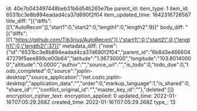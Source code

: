 id: 40e7b043497448beb31b6d54b265e7be
parent_id: 
item_type: 1
item_id: 6531bc3e8b894eadad4ca37d690f2f04
item_updated_time: 1642316726567
title_diff: "[{\"diffs\":[[1,\"AutoRecon\"]],\"start1\":0,\"start2\":0,\"length1\":0,\"length2\":9}]"
body_diff: "[{\"diffs\":[[1,\"https://github.com/Tib3rius/AutoRecon\"]],\"start1\":0,\"start2\":0,\"length1\":0,\"length2\":37}]"
metadata_diff: {"new":{"id":"6531bc3e8b894eadad4ca37d690f2f04","parent_id":"6b8d3e46660447279f5aee899ce00b64","latitude":"1.36730000","longitude":"103.80140000","altitude":"0.0000","author":"","source_url":"","is_todo":0,"todo_due":0,"todo_completed":0,"source":"joplin-desktop","source_application":"net.cozic.joplin-desktop","application_data":"","order":0,"markup_language":1,"is_shared":0,"share_id":"","conflict_original_id":"","master_key_id":""},"deleted":[]}
encryption_cipher_text: 
encryption_applied: 0
updated_time: 2022-01-16T07:05:29.268Z
created_time: 2022-01-16T07:05:29.268Z
type_: 13